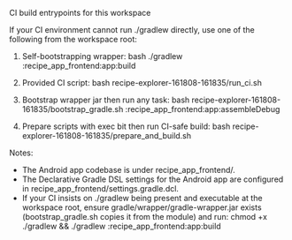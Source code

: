 CI build entrypoints for this workspace

If your CI environment cannot run ./gradlew directly, use one of the following from the workspace root:

1) Self-bootstrapping wrapper:
   bash ./gradlew :recipe_app_frontend:app:build

2) Provided CI script:
   bash recipe-explorer-161808-161835/run_ci.sh

3) Bootstrap wrapper jar then run any task:
   bash recipe-explorer-161808-161835/bootstrap_gradle.sh :recipe_app_frontend:app:assembleDebug

4) Prepare scripts with exec bit then run CI-safe build:
   bash recipe-explorer-161808-161835/prepare_and_build.sh

Notes:
- The Android app codebase is under recipe_app_frontend/.
- The Declarative Gradle DSL settings for the Android app are configured in recipe_app_frontend/settings.gradle.dcl.
- If your CI insists on ./gradlew being present and executable at the workspace root, ensure gradle/wrapper/gradle-wrapper.jar exists (bootstrap_gradle.sh copies it from the module) and run:
  chmod +x ./gradlew && ./gradlew :recipe_app_frontend:app:build
